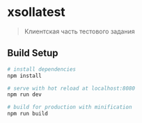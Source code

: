 # xsollatest

> Клиентская часть тестового задания

## Build Setup

``` bash
# install dependencies
npm install

# serve with hot reload at localhost:8080
npm run dev

# build for production with minification
npm run build